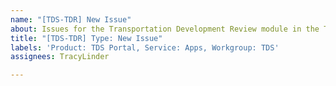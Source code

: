 ```yaml
---
name: "[TDS-TDR] New Issue"
about: Issues for the Transportation Development Review module in the TDS Portal
title: "[TDS-TDR] Type: New Issue"
labels: 'Product: TDS Portal, Service: Apps, Workgroup: TDS'
assignees: TracyLinder

---
```

